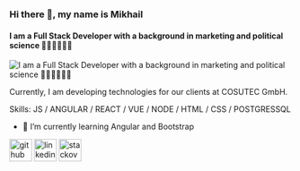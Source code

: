 ### Hi there 👋, my name is Mikhail
#### I am a Full Stack Developer with a background in marketing and political science 🧑‍💻🙋‍♂️👨‍🎓
![I am a Full Stack Developer with a background in marketing and political science 🧑‍💻🙋‍♂️👨‍🎓](https://)

Currently, I am developing technologies for our clients at COSUTEC GmbH.

Skills: JS / ANGULAR / REACT / VUE / NODE / HTML / CSS / POSTGRESSQL

- 🌱 I’m currently learning Angular and Bootstrap 


[<img src='https://cdn.jsdelivr.net/npm/simple-icons@3.0.1/icons/github.svg' alt='github' height='40'>](https://github.com/https://github.com/MikhailRatner/)  [<img src='https://cdn.jsdelivr.net/npm/simple-icons@3.0.1/icons/linkedin.svg' alt='linkedin' height='40'>](https://www.linkedin.com/in/https://www.linkedin.com/in/mikhail-ratner//)  [<img src='https://cdn.jsdelivr.net/npm/simple-icons@3.0.1/icons/stackoverflow.svg' alt='stackoverflow' height='40'>](https://stackoverflow.com/users/https://stackoverflow.com/users/15145107/mikhailratner)  





<!--
**MikhailRatner/mikhailratner** is a ✨ _special_ ✨ repository because its `README.md` (this file) appears on your GitHub profile.

Here are some ideas to get you started:

- 🔭 I’m currently working on ...
- 🌱 I’m currently learning ...
- 👯 I’m looking to collaborate on ...
- 🤔 I’m looking for help with ...
- 💬 Ask me about ...
- 📫 How to reach me: ...
- 😄 Pronouns: ...
- ⚡ Fun fact: ...
-->
